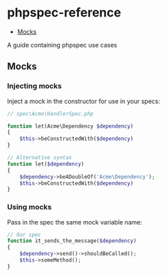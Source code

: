 phpspec-reference
=================

* [Mocks](#mocks)

A guide containing phpspec use cases

## Mocks

### Injecting mocks

Inject a mock in the constructor for use in your specs:

```php
// spec\Acme\HandlerSpec.php

function let(Acme\Dependency $dependency)
{
    $this->beConstructedWith($dependency)
}

// Alternative syntax
function let($dependency)
{
    $dependency->beADoubleOf('Acme\Dependency');
    $this->beConstructedWith($dependency)
}

```

### Using mocks

Pass in the spec the same mock variable name:

```php
// Our spec
function it_sends_the_message($dependency)
{
    $dependency->send()->shouldBeCalled();
    $this->someMethod();
}

```
